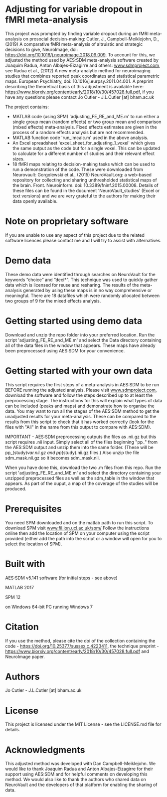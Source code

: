 # Adjusting for variable dropout in fMRI meta-analysis

This project was prompted by finding variable dropout during an fMRI meta-analysis on prosocial decision-making: Cutler, J., Campbell-Meiklejohn, D., (2019) A comparative fMRI meta-analysis of altruistic and strategic decisions to give, NeuroImage, doi: https://doi.org/10.1016/j.neuroimage.2018.09.009. To account for this, we adjusted the method used by AES:SDM meta-analysis software created by Joaquim Radua, Anton Albajes-Eizagirre and others: www.sdmproject.com, see Radua et al., (2012) A new meta-analytic method for neuroimaging studies that combines reported peak coordinates and statistical parametric maps. European Psychiatry, doi: 10.1016/j.eurpsy.2011.04.001. A preprint describing the theoretical basis of this adjustment is available here: https://www.biorxiv.org/content/early/2018/10/30/457028.full.pdf, if you have any questions please contact Jo Cutler - J.L.Cutler [at] bham.ac.uk

The project contains:
- MATLAB code (using SPM) 'adjusting_FE_RE_and_ME.m' to run either a single group mean (random effects) or two group mean and comparison (mixed effects) meta-analysis. Fixed effects estimates are given in the process of a random effects analysis but are not recommended.
- MATLAB function code 'run_imcalc.m' used in the above analysis.
- An Excel spreadsheet 'excel_sheet_for_adjusting_1_voxel' which gives the same output as the code but for a single voxel. This can be updated to calculate for a different number of studies and their relevant effect sizes.
- 18 fMRI maps relating to decision-making tasks which can be used to run a demonstration of the code. These were downloaded from Neurovault: Gorgolewski et al., (2015) NeuroVault.org: a web-based repository for collecting and sharing unthresholded statistical maps of the brain. Front. Neuroinform. doi: 10.3389/fninf.2015.00008. Details of these files can be found in the document 'NeuroVault_studies' (Excel or text versions) and we are very grateful to the authors for making their data openly available.

# Note on proprietary software
If you are unable to use any aspect of this project due to the related software licences please contact me and I will try to assist with alternatives.

# Demo data
These demo data were identified through searches on NeuroVault for the keywords “choice” and “deci*". This technique was used to quickly gather data which is licensed for reuse and resharing. The results of the meta-analysis generated by using these maps is in no way comprehensive or meaningful. There are 18 datafiles which were randomly allocated between two groups of 9 for the mixed effects analysis.

# Getting started using demo data
Download and unzip the repo folder into your preferred location. Run the script 'adjusting_FE_RE_and_ME.m' and select the Data directory containing all of the data files in the window that appears. These maps have already been preprocessed using AES:SDM for your convenience.

# Getting started with your own data
This script requires the first steps of a meta-analysis in AES:SDM to be run BEFORE running the adjusted analysis. Please visit www.sdmproject.com, download the software and follow the steps described up to at least the preprocessing stage.
The instructions for this will explain what types of data can be included (peaks and maps) and demonstrate how to organise the data.
You may want to run all the stages of the AES:SDM method to get the unadjusted results for your meta-analysis. These can be compared to the results from this script to check that it has worked correctly (look for the files with "All" in the name from this output to compare with AES:SDM).

IMPORTANT - AES:SDM preprocessing outputs the files as .nii.gz but this script requires .nii input. Simply select all of the files beginning "pp_" from the AES:SDM output and unzip them into the same folder. (These will be pp_(study)_var.nii.gz and pp_(study).nii.gz files.) Also unzip the file sdm_mask.nii.gz so it becomes sdm_mask.nii.

When you have done this, download the two .m files from this repo. Run the script 'adjusting_FE_RE_and_ME.m' and select the directory containing your unzipped preprocessed files as well as the sdm_table in the window that appears. As part of the ouput, a map of the coverage of the studies will be produced.

# Prerequisites
You need SPM downloaded and on the matlab path to run this script. To download SPM visit www.fil.ion.ucl.ac.uk/spm/
Follow the instructions online then add the location of SPM on your computer using the script provided (either add the path into the script or a window will open for you to select the location of SPM).

# Built with
AES:SDM v5.141 software (for initial steps - see above)

MATLAB 2017

SPM 12

on Windows 64-bit PC running Windows 7

# Citation
If you use the method, please cite the doi of the collection containing the code - https://doi.org/10.25377/sussex.c.4223411, the technique preprint - https://www.biorxiv.org/content/early/2018/10/30/457028.full.pdf and NeuroImage paper.

# Authors
Jo Cutler - J.L.Cutler [at] bham.ac.uk

# License
This project is licensed under the MIT License - see the LICENSE.md file for details. 

# Acknowledgments
This adjusted method was developed with Dan Campbell-Meiklejohn. We would like to thank Joaquim Radua and Anton Albajes-Eizagirre for their support using AES:SDM and for helpful comments on developing this method. We would also like to thank the authors who shared data on NeuroVault and the developers of that platform for enabling the sharing of data.
